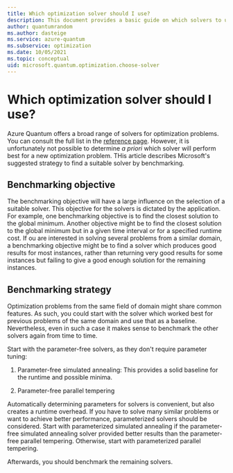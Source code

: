 ```yaml
---
title: Which optimization solver should I use?
description: This document provides a basic guide on which solvers to use in Azure Quantum.
author: quantumrandom
ms.author: dasteige
ms.service: azure-quantum
ms.subservice: optimization
ms.date: 10/05/2021
ms.topic: conceptual
uid: microsoft.quantum.optimization.choose-solver
---
```


# Which optimization solver should I use?

Azure Quantum offers a broad range of solvers for optimization problems. You can consult the full list in the [reference page](xref:microsoft.quantum.reference.qio-target-list). However, it is unfortunately not possible to determine *a priori* which solver will perform best for a new optimization problem. THis article describes Microsoft's suggested strategy to find a suitable solver by benchmarking.

## Benchmarking objective

The benchmarking objective will have a large influence on the selection of a suitable solver. This objective for the solvers is dictated by the application. For example, one benchmarking objective is to find the closest solution to the global minimum. Another objective might be to find the closest solution to the global minimum but in a given time interval or for a specified runtime cost.
If ou are interested in solving several problems from a similar domain, a benchmarking objective might be to find a solver which produces good results for most instances, rather than returning very good results for some instances but failing to give a good enough solution for the remaining instances.

## Benchmarking strategy

Optimization problems from the same field of domain might share common features. As such, you could start with the solver which worked best for previous problems of the same domain and use that as a baseline. Nevertheless, even in such a case it makes sense to benchmark the other solvers again from time to time.

Start with the parameter-free solvers, as they don't require parameter tuning:

1. Parameter-free simulated annealing:
   This provides a solid baseline for the runtime and possible minima.

2. Parameter-free parallel tempering

Automatically determining parameters for solvers is convenient, but also creates a runtime overhead. If you have to solve many similar problems or want to achieve better performance, parameterized solvers should be considered. Start with parameterized simulated annealing if the parameter-free simulated annealing solver provided better results than the parameter-free parallel tempering. Otherwise, start with parameterized parallel tempering.

Afterwards, you should benchmark the remaining solvers.
